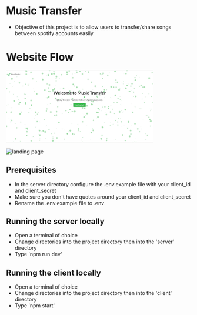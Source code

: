 # Music Transfer

- Objective of this project is to allow users to transfer/share songs between spotify accounts easily

# Website Flow
  <img src="screenshots/landingPage.JPG" width=400>
  
![landing page](https://github.com/rohitkadhe/MusicTransfer/master/screenshots/landingPage.jpg)

## Prerequisites

- In the server directory configure the .env.example file with your client_id and client_secret
- Make sure you don't have quotes around your client_id and client_secret
- Rename the .env.example file to .env

## Running the server locally

- Open a terminal of choice
- Change directories into the project directory then into the 'server' directory
- Type 'npm run dev'

## Running the client locally

- Open a terminal of choice
- Change directories into the project directory then into the 'client' directory
- Type 'npm start'
